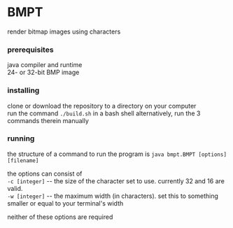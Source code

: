 # BMPT
render bitmap images using characters

### prerequisites
java compiler and runtime\
24- or 32-bit BMP image

### installing
clone or download the repository to a directory on your computer\
run the command `./build.sh` in a bash shell
alternatively, run the 3 commands therein manually

### running
the structure of a command to run the program is
`java bmpt.BMPT [options] [filename]`

the options can consist of\
`-c [integer]` -- the size of the character set to use. currently 32 and 16 are valid.\
`-w [integer]` -- the maximum width (in characters). set this to something smaller or equal to your terminal's width

neither of these options are required

